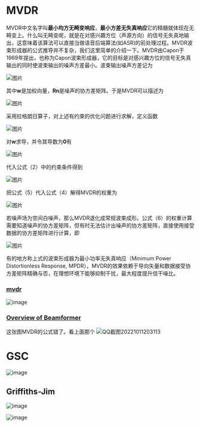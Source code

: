 # MVDR

MVDR中文名字叫**最小均方无畸变响应**，**最小方差无失真响应**它的精髓就体现在无畸变上。什么叫无畸变呢，就是在对感兴趣方位（声源方向）的信号无失真地输出，这意味着该算法可以直接当做语音后端算法(如ASR)的前处理过程。MVDR波束形成器的公式推导并不复杂，我们这里简单的介绍一下。MVDR由Capon于1969年提出，也称为Capon波束形成器，它的目标是对感兴趣方位的信号无失真输出的同时使波束输出的噪声方差最小。波束输出噪声方差记为

![图片](https://mmbiz.qpic.cn/mmbiz_png/R3j7FT5mhhcTCxapPSsCvtbS6aPeErGyrUCfzyq1wroiaJ82TjOsKUx8m0m8urXZ0EMNgHSnyLgbNnnN3xpccSQ/640?wx_fmt=png&wxfrom=5&wx_lazy=1&wx_co=1)

其中**w**是加权向量，**Rn**是噪声的协方差矩阵。于是MVDR可以描述为

![图片](https://mmbiz.qpic.cn/mmbiz_png/R3j7FT5mhhcTCxapPSsCvtbS6aPeErGyI4gTUOTC4vWCkVc2xgC2kjAMcT03px2uefqdicwGLuf4P9blIx92pMg/640?wx_fmt=png&wxfrom=5&wx_lazy=1&wx_co=1)

采用拉格朗日算子，对上述有约束的优化问题进行求解，定义函数  

![图片](https://mmbiz.qpic.cn/mmbiz_jpg/R3j7FT5mhhcTCxapPSsCvtbS6aPeErGyibFXS3TicEJd19t49TEoibya5OOnStglQbnu047ibL3cnWX7iapC7LqJvYQ/640?wx_fmt=jpeg&wxfrom=5&wx_lazy=1&wx_co=1)

对**w**求导，并令其导数为**0**有  

![图片](https://mmbiz.qpic.cn/mmbiz_png/R3j7FT5mhhcTCxapPSsCvtbS6aPeErGy3p2FeEy59ZibM6b5QRGoRoSKuAygJt5JLFTgHZ5SZryRQBnGt1xfBHg/640?wx_fmt=png&wxfrom=5&wx_lazy=1&wx_co=1)

代入公式（2）中的约束条件得到

![图片](https://mmbiz.qpic.cn/mmbiz_png/R3j7FT5mhhfuv2hzIfibxChkeKLDt76CWxeKAXsuC57hMfLiayyN0y3I7XCYcnhYLsXgtJOhFmUGMPUhCTfsQboA/640?wx_fmt=png&wxfrom=5&wx_lazy=1&wx_co=1)

把公式（5）代入公式（4）解得MVDR的权重为

![图片](https://mmbiz.qpic.cn/mmbiz_png/R3j7FT5mhhfuv2hzIfibxChkeKLDt76CWLJS4cgBzgibc5fIjJnhoPrwa3MYHU8OTAicK3dhmKVGIuibiaG3f0ricTSw/640?wx_fmt=png&wxfrom=5&wx_lazy=1&wx_co=1)

若噪声场为空间白噪声，那么MVDR退化成常规波束成形。公式（6）的权重计算需要知道噪声的协方差矩阵，但有时无法估计出噪声的协方差矩阵，直接使用接受数据的协方差矩阵进行计算，即  

![图片](https://mmbiz.qpic.cn/mmbiz_png/R3j7FT5mhhfuv2hzIfibxChkeKLDt76CWNOGgTZmSsgITUzFK6DdSATFvdE8bzmKFcnRiatrJOdlHtmsp8kCPBMQ/640?wx_fmt=png&wxfrom=5&wx_lazy=1&wx_co=1)

有的地方称上式的波束形成器为最小功率无失真响应（Minimum Power Distortionless Response, MPDR）。MVDR的效果依赖于导向矢量和数据接受协方差矩阵精确与否，在理想环境下能够抑制干扰，最大程度提升信干噪比。

### [mvdr](https://www.funcwj.cn/2020/01/13/intro-on-se-and-ss/)

![image](https://cdn.staticaly.com/gh/andyye1999/image-hosting@master/20221011/image.5s0w5jkm9ic0.webp)


### [Overview of Beamformer](https://www.funcwj.cn/2017/11/11/overview-of-beamformer/)


这张图MVDR的公式错了。看上面那个
![QQ截图20221011203113](https://cdn.staticaly.com/gh/andyye1999/image-hosting@master/20221011/QQ截图20221011203113.5p0397nrs7s0.webp)

# GSC

![image](https://cdn.staticaly.com/gh/andyye1999/image-hosting@master/20221128/image.72aidcnwuhg0.webp)

## Griffiths-Jim


![image](https://cdn.staticaly.com/gh/andyye1999/image-hosting@master/20221128/image.4k86t30sq3y0.webp)

![image](https://cdn.staticaly.com/gh/andyye1999/image-hosting@master/20221128/image.3ao2o5eqpho0.webp)